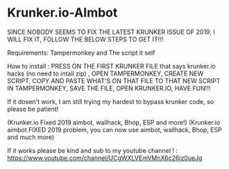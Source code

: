# Krunker.io-AImbot
SINCE NOBODY SEEMS TO FIX THE LATEST KRUNKER ISSUE OF 2019, I WILL FIX IT, FOLLOW THE BELOW STEPS TO GET IT!!!

Requirements: Tampermonkey and The script it self

How to install : PRESS ON THE FIRST KRUNKER FILE that says krunker.io hacks (no need to intall zip) , OPEN TAMPERMONKEY, CREATE NEW SCRIPT, COPY AND PASTE WHAT'S ON THAT FILE TO THAT NEW SCRIPT IN TAMPERMONKEY, SAVE THE FILE, OPEN KRUNKER.IO, HAVE FUN!!!


If it dosen't work, I am still trying my hardest to bypass krunker code, so please be patient!

(Krunker.io Fixed 2019 aimbot, wallhack, Bhop, ESP and more!)
(Krunker.io aimbot FIXED 2019 problem, you can now use aimbot, wallhack, Bhop, ESP and much more)

If it works please be kind and sub to my youtube channel ! : https://www.youtube.com/channel/UCgWXLVEmVMnX6c26jz0ueJg
